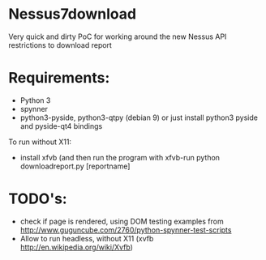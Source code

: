 # Nessus7download
Very quick and dirty PoC for working around the new Nessus API restrictions to download report 

# Requirements:
- Python 3
- spynner
- python3-pyside, python3-qtpy (debian 9) or just install python3 pyside and pyside-qt4 bindings

To run without X11:
- install xfvb (and then run the program with xfvb-run python downloadreport.py [reportname]


# TODO's: 
- check if page is rendered, using DOM testing examples from http://www.guguncube.com/2760/python-spynner-test-scripts
- Allow to run headless, without X11 (xvfb http://en.wikipedia.org/wiki/Xvfb)
